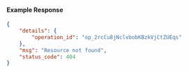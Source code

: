 <!-- Code generated for API Clients. DO NOT EDIT. -->

#### Example Response

```json
{
	"details": {
		"operation_id": "op_2rcCu8jNclvbobKBzkVjCtZUEqs"
	},
	"msg": "Resource not found",
	"status_code": 404
}
```
